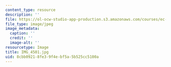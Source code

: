 ```yaml
---
content_type: resource
description: ''
file: https://ol-ocw-studio-app-production.s3.amazonaws.com/courses/ec-721-wheelchair-design-in-developing-countries-spring-2009/8cbb09218fe39f4ebf5a5b525cc5100a_IMG_4501.jpg
file_type: image/jpeg
image_metadata:
  caption: ''
  credit: ''
  image-alt: ''
resourcetype: Image
title: IMG_4501.jpg
uid: 8cbb0921-8fe3-9f4e-bf5a-5b525cc5100a
---
```

